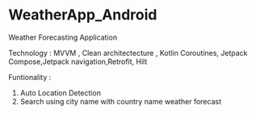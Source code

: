# WeatherApp_Android

Weather Forecasting Application

Technology :
MVVM , Clean architectecture , Kotlin Coroutines, Jetpack Compose,Jetpack navigation,Retrofit, Hilt

Funtionality :
1. Auto Location Detection
2. Search using city name with country name weather forecast
